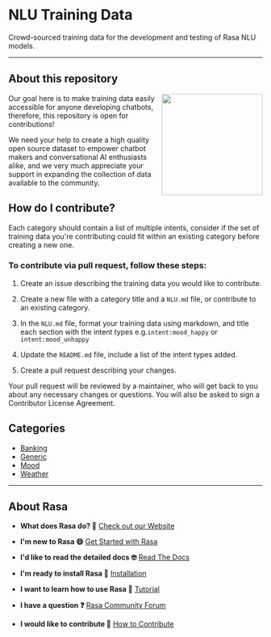 # NLU Training Data
Crowd-sourced training data for the development and testing of Rasa NLU models. 

---

## About this repository 

<img align="right" height="200" src="https://i.imgur.com/YR7ziAx.png">

Our goal here is to make training data easily accessible for anyone developing chatbots, therefore, this repository is open for contributions! 

We need your help to create a high quality open source dataset to empower chatbot makers and conversational AI enthusiasts alike, and we very much appreciate your support in expanding the collection of data available to the community.

## How do I contribute?

Each category should contain a list of multiple intents, consider if the set of training data you're contributing could fit within an existing category before creating a new one.

### To contribute via pull request, follow these steps:

1. Create an issue describing the training data you would like to contribute. 

2. Create a new file with a category title and a `NLU.md` file, or contribute to an existing category.  

3. In the `NLU.md` file, format your training data using markdown, and title each section with the intent types e.g.`intent:mood_happy` or `intent:mood_unhappy`

4. Update the `README.md` file, include a list of the intent types added. 

5. Create a pull request describing your changes. 

Your pull request will be reviewed by a maintainer, who will get back to you about any necessary changes or questions. You will also be asked to sign a Contributor License Agreement.

## Categories 

* [Banking](https://github.com/RasaHQ/rasa-training-data/tree/master/banking)
* [Generic](https://github.com/RasaHQ/rasa-training-data/tree/master/generic)
* [Mood](https://github.com/RasaHQ/rasa-training-data/tree/master/mood)
* [Weather](https://github.com/RasaHQ/rasa-training-data/tree/master/weather)

---  

## About Rasa

- **What does Rasa do? 🤔**
  [Check out our Website](https://rasa.com/)

- **I'm new to Rasa 😄**
  [Get Started with Rasa](https://rasa.com/docs/getting-started/)

- **I'd like to read the detailed docs 🤓**
  [Read The Docs](https://rasa.com/docs/)

- **I'm ready to install Rasa 🚀**
  [Installation](https://rasa.com/docs/rasa/user-guide/installation/)

- **I want to learn how to use Rasa 🚀**
  [Tutorial](https://rasa.com/docs/rasa/user-guide/rasa-tutorial/)

- **I have a question ❓**
  [Rasa Community Forum](https://forum.rasa.com/)

- **I would like to contribute 🤗**
  [How to Contribute](#how-to-contribute)
